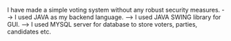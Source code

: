 I have made a simple voting system without any robust security measures.
--> I used JAVA as my backend language.
--> I used JAVA SWING library for GUI.
--> I used MYSQL server for database to store voters, parties, candidates etc.

